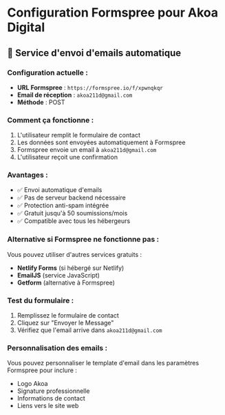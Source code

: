 # Configuration Formspree pour Akoa Digital

## 📧 Service d'envoi d'emails automatique

### Configuration actuelle :
- **URL Formspree** : `https://formspree.io/f/xpwnqkqr`
- **Email de réception** : `akoa211d@gmail.com`
- **Méthode** : POST

### Comment ça fonctionne :
1. L'utilisateur remplit le formulaire de contact
2. Les données sont envoyées automatiquement à Formspree
3. Formspree envoie un email à `akoa211d@gmail.com`
4. L'utilisateur reçoit une confirmation

### Avantages :
- ✅ Envoi automatique d'emails
- ✅ Pas de serveur backend nécessaire
- ✅ Protection anti-spam intégrée
- ✅ Gratuit jusqu'à 50 soumissions/mois
- ✅ Compatible avec tous les hébergeurs

### Alternative si Formspree ne fonctionne pas :
Vous pouvez utiliser d'autres services gratuits :
- **Netlify Forms** (si hébergé sur Netlify)
- **EmailJS** (service JavaScript)
- **Getform** (alternative à Formspree)

### Test du formulaire :
1. Remplissez le formulaire de contact
2. Cliquez sur "Envoyer le Message"
3. Vérifiez que l'email arrive dans `akoa211d@gmail.com`

### Personnalisation des emails :
Vous pouvez personnaliser le template d'email dans les paramètres Formspree pour inclure :
- Logo Akoa
- Signature professionnelle
- Informations de contact
- Liens vers le site web



